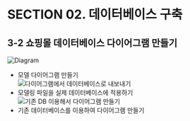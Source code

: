 # SECTION 02. 데이터베이스 구축    
## 3-2 쇼핑몰 데이터베이스 다이어그램 만들기
![Diagram](https://user-images.githubusercontent.com/80742177/129214603-839f78f9-8b0f-4c01-bb2a-8019fe34037e.PNG)
* 모델 다이어그램 만들기    
![다이어그램에서 데이터베이스로 내보내기](https://user-images.githubusercontent.com/80742177/129214822-ff6e454f-4fb7-4a91-b86f-0ce0e690be54.PNG)
* 모델링 파일을 실제 데이터베이스에 적용하기     
![기존 DB 이용해서 다이어그램 만들기](https://user-images.githubusercontent.com/80742177/129215013-3db8ae42-f69a-4d6f-bcfc-4efcb91d7699.PNG)
* 기존 데이터베이스를 이용하여 다이어그램 만들기 
